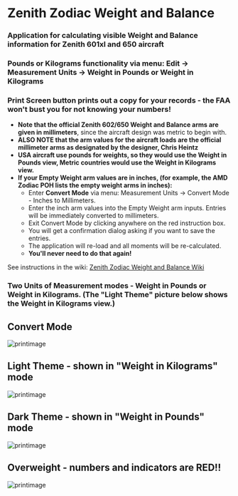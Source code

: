 # Zenith Zodiac Weight and Balance
### Application for calculating visible Weight and Balance information for Zenith 601xl and 650 aircraft

### Pounds or Kilograms functionality via menu: Edit -> Measurement Units -> Weight in Pounds or Weight in Kilograms  

### Print Screen button prints out a copy for your records - the FAA won't bust you for not knowing your numbers!
- **Note that the official Zenith 602/650 Weight and Balance arms are given in millimeters**, since the aircraft design was metric to begin with.
- **ALSO NOTE that the arm values for the aircraft loads are the official millimeter arms as designated by the designer, Chris Heintz**
- **USA aircraft use pounds for weights, so they would use the Weight in Pounds view, Metric countries would use the Weight in Kilograms view.** 
- **If your Empty Weight arm values are in inches, (for example, the AMD Zodiac POH lists the empty weight arms in inches):**
  -  Enter **Convert Mode** via menu: Measurement Units -> Convert Mode - Inches to Millimeters.
  -  Enter the inch arm values into the Empty Weight arm inputs. Entries will be immediately converted to millimeters.  
  -  Exit Convert Mode by clicking anywhere on the red instruction box.
  -  You will get a confirmation dialog asking if you want to save the entries.
  -  The application will re-load and all moments will be re-calculated.
  -  **You'll never need to do that again!**  

See instructions in the wiki: [Zenith Zodiac Weight and Balance Wiki](../../wiki)

### Two Units of Measurement modes - Weight in Pounds or Weight in Kilograms. (The "Light Theme" picture below shows the Weight in Kilograms view.)

## Convert Mode
![printimage](https://github.com/N129BZ/zodiacwb/assets/47579080/1bab529d-2a6e-4175-9a8f-7bedb1d138fe)

## Light Theme - shown in "Weight in Kilograms" mode
![printimage](https://github.com/N129BZ/zodiacwb/assets/47579080/85e3841a-213b-463c-bc43-87578984fcde)

## Dark Theme - shown in "Weight in Pounds" mode
![printimage](https://github.com/N129BZ/zodiacwb/assets/47579080/e0219145-39a6-441a-8745-0b62ad503c3f)

## Overweight - numbers and indicators are RED!!
![printimage](https://github.com/N129BZ/zodiacwb/assets/47579080/19a953ac-222f-4ac4-b90a-8e2d70938b2d)






